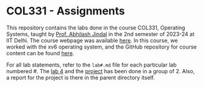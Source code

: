 # COL331 - Assignments

This repository contains the labs done in the course COL331, Operating Systems, taught by [Prof. Abhilash Jindal](https://abhilash-jindal.com/) in the 2nd semester of 2023-24 at IIT Delhi. The course webpage was available [here](https://abhilash-jindal.com/teaching/2023-2-col-331/). In this course, we worked with the xv6 operating system, and the GitHub repository for course content can be found [here](https://github.com/codenet/col331).

For all lab statements, refer to the `lab#.md` file for each particular lab numbered #.
The [lab 4](https://github.com/harshvora64/col331_lab4) and the [project](https://github.com/harshvora64/swap-space-copy-on-write-xv6) has been done in a group of 2. Also, a report for the project is there in the parent directory itself.
